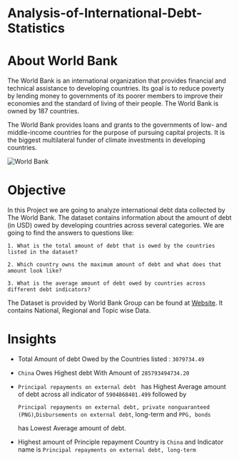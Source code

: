 # Analysis-of-International-Debt-Statistics

# About World Bank 
The World Bank is an international organization that provides financial and technical assistance to developing countries. Its goal is to reduce poverty by lending money to governments of its poorer members to improve their economies and the standard of living of their people. The World Bank is owned by 187 countries. 


The World Bank provides loans and grants to the governments of low- and middle-income countries for the purpose of pursuing capital projects. It is the biggest multilateral funder of climate investments in developing countries.

![World Bank](https://github.com/sid-25L/Analysis-of-International-Debt-Statistics/assets/137102972/7ca21720-1909-41f3-87f8-1af173af1337)

# Objective


In this Project  we are going to analyze international debt data collected by The World Bank. The dataset contains information about the amount of debt (in USD) owed by developing countries across several categories. We are going to find the answers to questions like:



`1. What is the total amount of debt that is owed by the countries listed in the dataset?`


`2. Which country owns the maximum amount of debt and what does that amount look like?`


`3. What is the average amount of debt owed by countries across different debt indicators?`




The Dataset is provided by World Bank Group can be found at [Website](https://www.worldbank.org/en/programs/debt-statistics/ids#analytical). It contains National, Regional and Topic wise Data.


# Insights


- Total Amount of debt Owed by the Countries listed : `3079734.49`


- `China`	Owes Highest debt With Amount of `285793494734.20`
  
  
- `Principal repayments on external debt ` has Highest Average amount of debt across all indicator of `5904868401.499` followed by
  

  `Principal repayments on external debt, private nonguaranteed (PNG)`,`Disbursements on external debt`, long-term and `PPG, bonds`


   has Lowest Average amount of debt.

  
-  Highest amount of Principle repayment Country is `China` and Indicator name is `Principal repayments on external debt, long-term`
